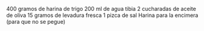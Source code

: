 400 gramos de harina de trigo
200 ml de agua tibia
2 cucharadas de aceite de oliva
15 gramos de levadura fresca
1 pizca de sal
Harina para la encimera (para que no se pegue)